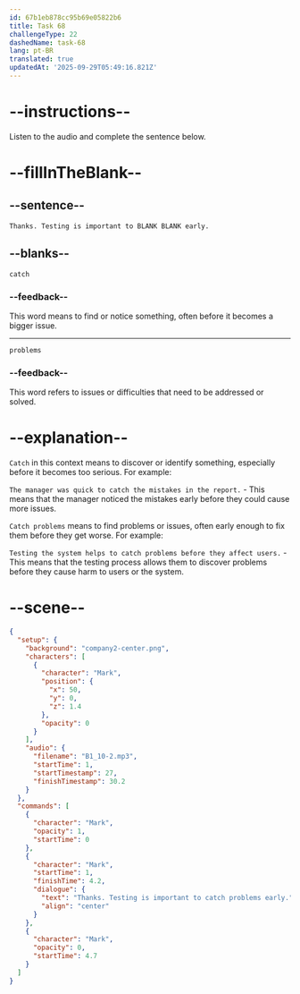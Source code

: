 ```yaml
---
id: 67b1eb878cc95b69e05822b6
title: Task 68
challengeType: 22
dashedName: task-68
lang: pt-BR
translated: true
updatedAt: '2025-09-29T05:49:16.821Z'
---
```


<!-- (Audio) Mark: Thanks. Testing is important to catch problems early. -->

# --instructions--

Listen to the audio and complete the sentence below.

# --fillInTheBlank--

## --sentence--

`Thanks. Testing is important to BLANK BLANK early.`

## --blanks--

`catch`

### --feedback--

This word means to find or notice something, often before it becomes a bigger issue.

---

`problems`

### --feedback--

This word refers to issues or difficulties that need to be addressed or solved.

# --explanation--

`Catch` in this context means to discover or identify something, especially before it becomes too serious. For example:

`The manager was quick to catch the mistakes in the report.` - This means that the manager noticed the mistakes early before they could cause more issues.

`Catch problems` means to find problems or issues, often early enough to fix them before they get worse. For example:

`Testing the system helps to catch problems before they affect users.` - This means that the testing process allows them to discover problems before they cause harm to users or the system.

# --scene--

```json
{
  "setup": {
    "background": "company2-center.png",
    "characters": [
      {
        "character": "Mark",
        "position": {
          "x": 50,
          "y": 0,
          "z": 1.4
        },
        "opacity": 0
      }
    ],
    "audio": {
      "filename": "B1_10-2.mp3",
      "startTime": 1,
      "startTimestamp": 27,
      "finishTimestamp": 30.2
    }
  },
  "commands": [
    {
      "character": "Mark",
      "opacity": 1,
      "startTime": 0
    },
    {
      "character": "Mark",
      "startTime": 1,
      "finishTime": 4.2,
      "dialogue": {
        "text": "Thanks. Testing is important to catch problems early.",
        "align": "center"
      }
    },
    {
      "character": "Mark",
      "opacity": 0,
      "startTime": 4.7
    }
  ]
}
```
